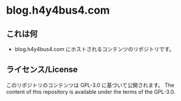 # blog.h4y4bus4.com

## これは何
- blog.h4y4bus4.com にホストされるコンテンツのリポジトリです。

## ライセンス/License
このリポジトリのコンテンツは GPL-3.0 に基づいて公開されます。
The content of this repository is available under the terms of the GPL-3.0.